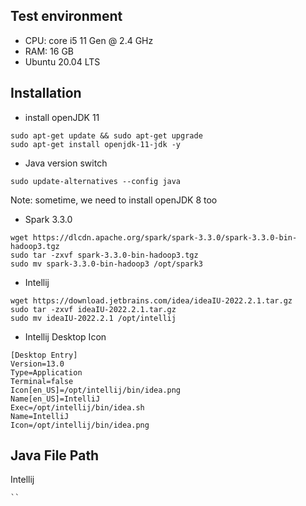 ## Test environment 
- CPU: core i5 11 Gen @ 2.4 GHz
- RAM: 16 GB
- Ubuntu 20.04 LTS

## Installation 
- install openJDK 11
```
sudo apt-get update && sudo apt-get upgrade
sudo apt-get install openjdk-11-jdk -y
```
- Java version switch
```
sudo update-alternatives --config java
```
Note: sometime, we need to install openJDK 8 too

- Spark 3.3.0
```
wget https://dlcdn.apache.org/spark/spark-3.3.0/spark-3.3.0-bin-hadoop3.tgz
sudo tar -zxvf spark-3.3.0-bin-hadoop3.tgz
sudo mv spark-3.3.0-bin-hadoop3 /opt/spark3
```

- Intellij
```
wget https://download.jetbrains.com/idea/ideaIU-2022.2.1.tar.gz
sudo tar -zxvf ideaIU-2022.2.1.tar.gz
sudo mv ideaIU-2022.2.1 /opt/intellij
```

- Intellij Desktop Icon
```
[Desktop Entry]
Version=13.0
Type=Application
Terminal=false
Icon[en_US]=/opt/intellij/bin/idea.png
Name[en_US]=IntelliJ
Exec=/opt/intellij/bin/idea.sh
Name=IntelliJ
Icon=/opt/intellij/bin/idea.png
```

## Java File Path
Intellij
```
``
